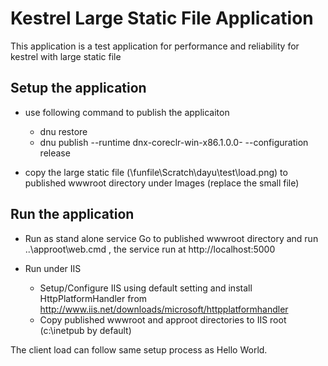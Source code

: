 # Kestrel Large Static File Application

This application is a test application for performance and reliability for kestrel with large static file

## Setup the application
* use following command to publish the applicaiton
	- dnu restore
	- dnu publish --runtime dnx-coreclr-win-x86.1.0.0-<runtime version> --configuration release

* copy the large static file (\\funfile\Scratch\dayu\test\load.png) to published wwwroot directory under Images (replace the small file)	

## Run the application
* Run as stand alone service
	Go to published wwwroot directory and run ..\approot\web.cmd , the service run at http://localhost:5000

* Run under IIS
	- Setup/Configure IIS using default setting and install HttpPlatformHandler from http://www.iis.net/downloads/microsoft/httpplatformhandler
	- Copy published wwwroot and approot directories to IIS root (c:\inetpub by default)

The client load can follow same setup process as Hello World.